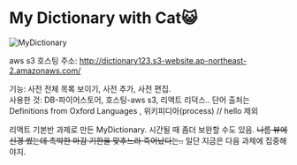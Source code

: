 # My Dictionary with Cat😺
![MyDictionary](https://user-images.githubusercontent.com/60069112/124375417-0da91500-dcdd-11eb-9d19-5a9ccc79cd42.gif)

aws s3 호스팅 주소: http://dictionary123.s3-website.ap-northeast-2.amazonaws.com/

기능: 사전 전체 목록 보이기, 사전 추가, 사전 편집.    
사용한 것: DB-파이어스토어, 호스팅-aws s3, 리액트 리덕스..
단어 출처는 Definitions from Oxford Languages , 위키피디아(process) // hello 제외

리액트 기본반 과제로 만든 MyDictionary.
시간될 때 좀더 보완할 수도 있음.
~~나름 뷰에 신경 썼는데 촉박한 마감 기한을 맞추느라 죽어났다는..~~
일단 지금은 다음 과제에 집중해야지.
